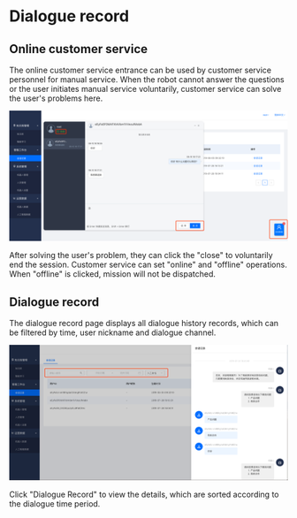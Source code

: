 # Dialogue record

## Online customer service

The online customer service entrance can be used by customer service personnel for manual service. When the robot cannot answer the questions or the user initiates manual service voluntarily, customer service can solve the user's problems here.

![](../.gitbook/assets/tu-pian.png)

After solving the user's problem, they can click the "close" to voluntarily end the session. Customer service can set "online" and "offline" operations. When "offline" is clicked, mission will not be dispatched.

## Dialogue record

The dialogue record page displays all dialogue history records, which can be filtered by time, user nickname and dialogue channel.

![](../.gitbook/assets/tu-pian%20%284%29.png)

Click "Dialogue Record" to view the details, which are sorted according to the dialogue time period.









